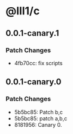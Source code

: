 # @lll1/c

## 0.0.1-canary.1

### Patch Changes

- 4fb70cc: fix scripts

## 0.0.1-canary.0

### Patch Changes

- 5b5bc85: Patch b,c
- 5b5bc85: patch a,b,c
- 8181956: Canary 0.
